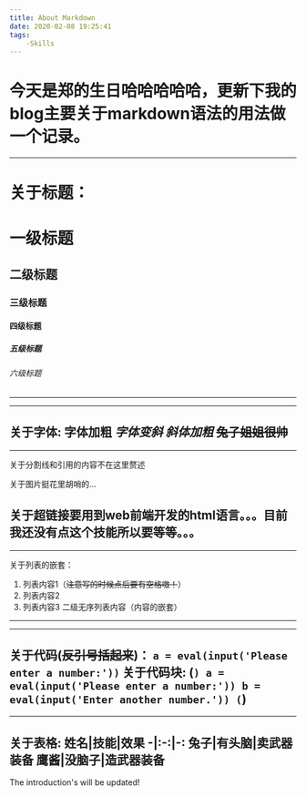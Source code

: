 ```yaml
---
title: About Markdown
date: 2020-02-08 19:25:41
tags: 
    -Skills
---
```


# 今天是郑的生日哈哈哈哈哈，更新下我的blog主要关于markdown语法的用法做一个记录。

---

<!--more-->

# 关于标题：
# 一级标题
## 二级标题
### 三级标题
#### 四级标题
##### 五级标题
###### 六级标题
---

---
关于字体:
**字体加粗**
*字体变斜*
***斜体加粗***
~~兔子姐姐很帅~~
---

---
关于分割线和引用的内容不在这里赘述

关于图片挺花里胡哨的...

关于超链接要用到web前端开发的html语言。。。目前我还没有点这个技能所以要等等。。。
---

---
关于列表的嵌套：
1. 列表内容1（~~注意写的时候点后要有空格嗷！~~）
2. 列表内容2
3. 列表内容3
    二级无序列表内容（内容的嵌套）
---

---
关于代码(~~反引号括起来~~)：
`a = eval(input('Please enter a number:'))`
关于代码块:
(```)
a = eval(input('Please enter a number:'))
b = eval(input('Enter another number.'))
(```)
---

---
关于表格:
姓名|技能|效果
-|:-:|-:
兔子|有头脑|卖武器装备
鹰酱|没脑子|造武器装备
---

The introduction's will be updated!







